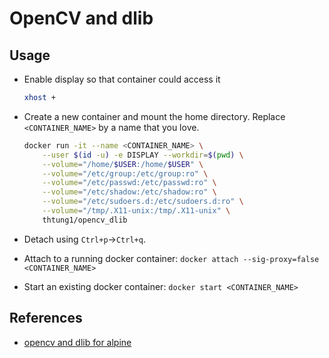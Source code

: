 # OpenCV and dlib

## Usage

- Enable display so that container could access it
    ```bash
    xhost +
    ```
- Create a new container and mount the home directory. Replace `<CONTAINER_NAME>` by a name that you love.

    ```bash
    docker run -it --name <CONTAINER_NAME> \
        --user $(id -u) -e DISPLAY --workdir=$(pwd) \
        --volume="/home/$USER:/home/$USER" \
        --volume="/etc/group:/etc/group:ro" \
        --volume="/etc/passwd:/etc/passwd:ro" \
        --volume="/etc/shadow:/etc/shadow:ro" \
        --volume="/etc/sudoers.d:/etc/sudoers.d:ro" \
        --volume="/tmp/.X11-unix:/tmp/.X11-unix" \
        thtung1/opencv_dlib
    ```
- Detach using `Ctrl+p`->`Ctrl+q`.
- Attach to a running docker container: `docker attach --sig-proxy=false <CONTAINER_NAME>`
- Start an existing docker container: `docker start <CONTAINER_NAME>`


## References

- [opencv and dlib for alpine](https://github.com/SkeLLLa/docker-ffmpeg-opencv-dlib)
